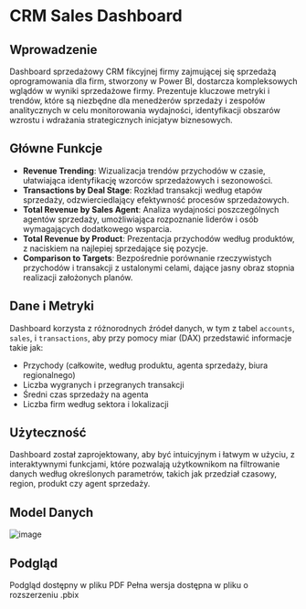 # CRM Sales Dashboard

## Wprowadzenie
Dashboard sprzedażowy CRM fikcyjnej firmy zajmującej się sprzedażą oprogramowania dla firm, stworzony w Power BI, dostarcza kompleksowych wglądów w wyniki sprzedażowe firmy. Prezentuje kluczowe metryki i trendów, które są niezbędne dla menedżerów sprzedaży i zespołów analitycznych w celu monitorowania wydajności, identyfikacji obszarów wzrostu i wdrażania strategicznych inicjatyw biznesowych.

## Główne Funkcje

- **Revenue Trending**: Wizualizacja trendów przychodów w czasie, ułatwiająca identyfikację wzorców sprzedażowych i sezonowości.
- **Transactions by Deal Stage**: Rozkład transakcji według etapów sprzedaży, odzwierciedlający efektywność procesów sprzedażowych.
- **Total Revenue by Sales Agent**: Analiza wydajności poszczególnych agentów sprzedaży, umożliwiająca rozpoznanie liderów i osób wymagających dodatkowego wsparcia.
- **Total Revenue by Product**: Prezentacja przychodów według produktów, z naciskiem na najlepiej sprzedające się pozycje.
- **Comparison to Targets**: Bezpośrednie porównanie rzeczywistych przychodów i transakcji z ustalonymi celami, dające jasny obraz stopnia realizacji założonych planów.

## Dane i Metryki

Dashboard korzysta z różnorodnych źródeł danych, w tym z tabel `accounts`, `sales`, i `transactions`, aby przy pomocy miar (DAX) przedstawić informacje takie jak:
- Przychody (całkowite, według produktu, agenta sprzedaży, biura regionalnego)
- Liczba wygranych i przegranych transakcji
- Średni czas sprzedaży na agenta
- Liczba firm według sektora i lokalizacji

## Użyteczność

Dashboard został zaprojektowany, aby być intuicyjnym i łatwym w użyciu, z interaktywnymi funkcjami, które pozwalają użytkownikom na filtrowanie danych według określonych parametrów, takich jak przedział czasowy, region, produkt czy agent sprzedaży.


## Model Danych

![image](https://github.com/korniaczexx/TechCompany-Sales-Report/assets/118902920/2b4c5f77-cc37-4870-9362-41ab06727e15)



## Podgląd
Podgląd dostępny w pliku PDF
Pełna wersja dostępna w pliku o rozszerzeniu .pbix


